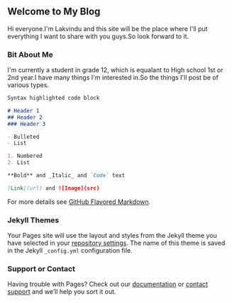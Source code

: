 ## Welcome to My Blog
Hi everyone.I'm Lakvindu and this site will be the place where I'll put everything I want to share with you guys.So look forward to it.

### Bit About Me
I'm currently a student in grade 12, which is equalant to High school 1st or 2nd year.I have many things I'm interested in.So the things I'll post be of various types.  

```markdown
Syntax highlighted code block

# Header 1
## Header 2
### Header 3

- Bulleted
- List

1. Numbered
2. List

**Bold** and _Italic_ and `Code` text

[Link](url) and ![Image](src)
```

For more details see [GitHub Flavored Markdown](https://guides.github.com/features/mastering-markdown/).

### Jekyll Themes

Your Pages site will use the layout and styles from the Jekyll theme you have selected in your [repository settings](https://github.com/Shun-mitsu/shun-mitsu.github.io/settings). The name of this theme is saved in the Jekyll `_config.yml` configuration file.

### Support or Contact

Having trouble with Pages? Check out our [documentation](https://help.github.com/categories/github-pages-basics/) or [contact support](https://github.com/contact) and we’ll help you sort it out.
